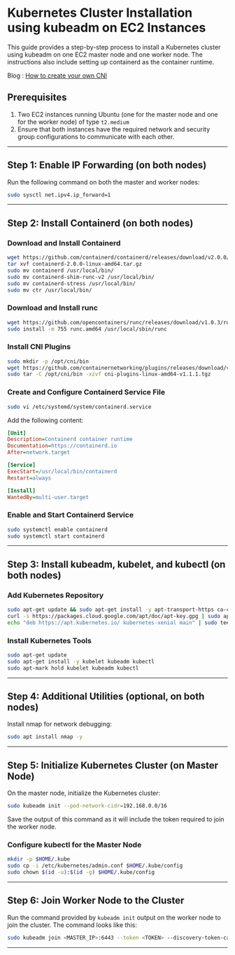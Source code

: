 

# Kubernetes Cluster Installation using kubeadm on EC2 Instances

This guide provides a step-by-step process to install a Kubernetes cluster using kubeadm on one EC2 master node and one worker node. The instructions also include setting up containerd as the container runtime.

Blog : [How to create your own CNI ](https://hashnode.com/draft/6791eb67c38544768b02ebdb)


## Prerequisites
1. Two EC2 instances running Ubuntu (one for the master node and one for the worker node) of type `t2.medium`
2. Ensure that both instances have the required network and security group configurations to communicate with each other.

---

## Step 1: Enable IP Forwarding (on both nodes)
Run the following command on both the master and worker nodes:
```bash
sudo sysctl net.ipv4.ip_forward=1
```

---

## Step 2: Install Containerd (on both nodes)
### Download and Install Containerd
```bash
wget https://github.com/containerd/containerd/releases/download/v2.0.0/containerd-2.0.0-linux-amd64.tar.gz
tar xvf containerd-2.0.0-linux-amd64.tar.gz
sudo mv containerd /usr/local/bin/
sudo mv containerd-shim-runc-v2 /usr/local/bin/
sudo mv containerd-stress /usr/local/bin/
sudo mv ctr /usr/local/bin/
```

### Download and Install runc
```bash
wget https://github.com/opencontainers/runc/releases/download/v1.0.3/runc.amd64
sudo install -m 755 runc.amd64 /usr/local/sbin/runc
```

### Install CNI Plugins
```bash
sudo mkdir -p /opt/cni/bin
wget https://github.com/containernetworking/plugins/releases/download/v1.1.1/cni-plugins-linux-amd64-v1.1.1.tgz
sudo tar -C /opt/cni/bin -xzvf cni-plugins-linux-amd64-v1.1.1.tgz
```

### Create and Configure Containerd Service File
```bash
sudo vi /etc/systemd/system/containerd.service
```
Add the following content:
```ini
[Unit]
Description=Containerd container runtime
Documentation=https://containerd.io
After=network.target

[Service]
ExecStart=/usr/local/bin/containerd
Restart=always

[Install]
WantedBy=multi-user.target
```

### Enable and Start Containerd Service
```bash
sudo systemctl enable containerd
sudo systemctl start containerd
```

---

## Step 3: Install kubeadm, kubelet, and kubectl (on both nodes)
### Add Kubernetes Repository
```bash
sudo apt-get update && sudo apt-get install -y apt-transport-https ca-certificates curl
curl -s https://packages.cloud.google.com/apt/doc/apt-key.gpg | sudo apt-key add -
echo "deb https://apt.kubernetes.io/ kubernetes-xenial main" | sudo tee /etc/apt/sources.list.d/kubernetes.list
```

### Install Kubernetes Tools
```bash
sudo apt-get update
sudo apt-get install -y kubelet kubeadm kubectl
sudo apt-mark hold kubelet kubeadm kubectl
```

---

## Step 4: Additional Utilities (optional, on both nodes)
Install nmap for network debugging:
```bash
sudo apt install nmap -y
```

---

## Step 5: Initialize Kubernetes Cluster (on Master Node)
On the master node, initialize the Kubernetes cluster:
```bash
sudo kubeadm init --pod-network-cidr=192.168.0.0/16
```
Save the output of this command as it will include the token required to join the worker node.

### Configure kubectl for the Master Node
```bash
mkdir -p $HOME/.kube
sudo cp -i /etc/kubernetes/admin.conf $HOME/.kube/config
sudo chown $(id -u):$(id -g) $HOME/.kube/config
```

---

## Step 6: Join Worker Node to the Cluster
Run the command provided by `kubeadm init` output on the worker node to join the cluster. The command looks like this:
```bash
sudo kubeadm join <MASTER_IP>:6443 --token <TOKEN> --discovery-token-ca-cert-hash sha256:<HASH>
```

---
